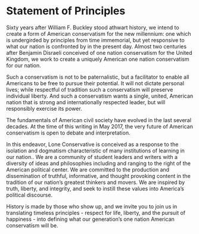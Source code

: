# Statement of Principles

Sixty years after William F. Buckley stood athwart history, we intend to create a form of American conservatism for the new millennium: one which is undergirded by principles from time immemorial, but yet responsive to what our nation is confronted by in the present day. Almost two centuries after Benjamin Disraeli conceived of one nation conservatism for the United Kingdom, we work to create a uniquely American one nation conservatism for our nation. 

Such a conservatism is not to be paternalistic, but a facilitator to enable all Americans to be free to pursue their potential. It will not dictate personal lives; while respectful of tradition such a conservatism will preserve individual liberty. And such a conservatism wants a single, united, American nation that is strong and internationally respected leader, but will responsibly exercise its power. 

The fundamentals of American civil society have evolved in the last several decades. At the time of this writing in May 2017, the very future of American conservatism is open to debate and interpretation. 

In this endeavor, Lone Conservative is conceived as a response to the isolation and dogmatism characteristic of many institutions of learning in our nation.. We are a community of student leaders and writers with a diversity of ideas and philosophies including and ranging to the right of the American political center. We are committed to the production and dissemination of truthful, informative, and thought provoking content in the tradition of our nation’s greatest thinkers and movers. We are inspired by truth, liberty, and integrity, and seek to instill these values into America’s political discourse. 

History is made by those who show up, and we invite you to join us in translating timeless principles - respect for life, liberty, and the pursuit of happiness - into defining what our generation’s one nation American conservatism will be. 